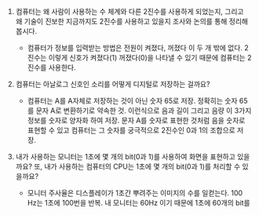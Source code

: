 1. 컴퓨터는 왜 사람이 사용하는 수 체계와 다른 2진수를 사용하게 되었는지, 그리고 왜 기술이 진보한 지금까지도 2진수를 사용하고 있을지 조사와 논의를 통해 정리해봅시다.

   - 컴퓨터가 정보를 입력받는 방법은 전원이 켜졌다, 꺼졌다 이 두 개 밖에 없다. 2진수는 이렇게 신호가 켜졌다(1) 꺼졌다(0)을 나타낼 수 있기 때문에 컴퓨터는 2진수를 사용한다.

2. 컴퓨터는 아날로그 신호인 소리를 어떻게 디지털로 저장하는 걸까요?
   - 컴퓨터는 A를 A자체로 저장하는 것이 아닌 숫자 65로 저장. 정확히는 숫자 65를 문자 A로 변환하기로 약속한 것. 이런식으로 음과 길이 그리고 음량 이 3가지 정보를 숫자로 양자화 하여 저장. 문자 A를 숫자로 표현한 것처럼 음을 숫자로 표현할 수 있고 컴퓨터는 그 숫자를 궁극적으로 2진수인 0과 1의 조합으로 저장. 

3. 내가 사용하는 모니터는 1초에 몇 개의 bit(0과 1)를 사용하여 화면을 표현하고 있을까요? 또, 내가 사용하는 컴퓨터의 CPU는 1초에 몇 개의 bit(0과 1)를 처리할 수 있을까요?
   - 모니터 주사율은 디스플레이가 1초간 뿌려주는 이미지의 수를 일컫는다. 100 Hz는 1초에 100번을 반복. 내 모니터는 60Hz 이기 때문에 1초에 60개의 bit를 